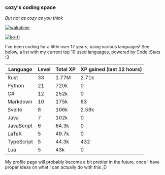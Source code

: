 ### cozy's coding space
*But not as cozy as you think*

[![wakatime](https://wakatime.com/badge/user/c0ba07bb-3421-41be-bd1a-d611e670f250.svg)](https://wakatime.com/@c0ba07bb-3421-41be-bd1a-d611e670f250)

[![ko-fi](https://ko-fi.com/img/githubbutton_sm.svg)](https://ko-fi.com/J3J75ITL4)

I've been coding for a little over 17 years, using various languages! See below, a list with my current top 10 used languages, powered by Code::Stats :3
    
| Language | Level | Total XP | XP gained (last 12 hours) |
| --- | --- | --- | --- |
| Rust | 33 | 1.77M | 2.71k |
| Python | 21 | 720k | 0 |
| C# | 12 | 252k | 0 |
| Markdown | 10 | 175k | 63 |
| Svelte | 8 | 106k | 2.58k |
| Java | 7 | 102k | 0 |
| JavaScript | 6 | 64.3k | 0 |
| LaTeX | 5 | 49.7k | 0 |
| TypeScript | 5 | 44.3k | 432 |
| Lua | 5 | 43k | 0 |
    
My profile page will probably become a bit prettier in the future, once I have proper ideas on what I can actually do with this ;D